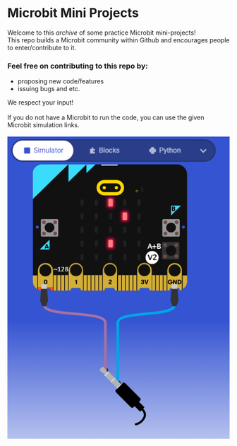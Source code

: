 # Microbit Mini Projects
Welcome to this _archive_ of some practice Microbit mini-projects!
<br>
This repo builds a Microbit community within Github and encourages people to enter/contribute to it.
<br>
### Feel free on contributing to this repo by:
- proposing new code/features
- issuing bugs and etc.

We respect your input!
<br><br>
If you do not have a Microbit to run the code, you can use the given Microbit simulation links.
<br><br>
![](example.png)
